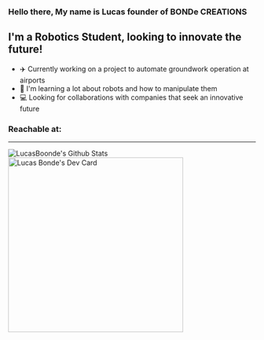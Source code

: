 ### Hello there, My name is Lucas founder of BONDe CREATIONS

## I'm a Robotics Student, looking to innovate the future!

- ✈️ Currently working on a project to automate groundwork operation at airports
- 🤖 I'm learning a lot about robots and how to manipulate them
- 💻 Looking for collaborations with companies that seek an innovative future

### Reachable at:

---

<img align="left" alt="LucasBoonde's Github Stats" src="https://github-readme-stats.vercel.app/api?username=LucasBoonde&show_icons=true&hide_border=true" />

<a href="https://app.daily.dev/lucasbonde"><img src="https://api.daily.dev/devcards/v2/eUUamhLv42rZcYkqJZBk6.png?type=default&r=1of" width="356" alt="Lucas Bonde's Dev Card"/></a>
